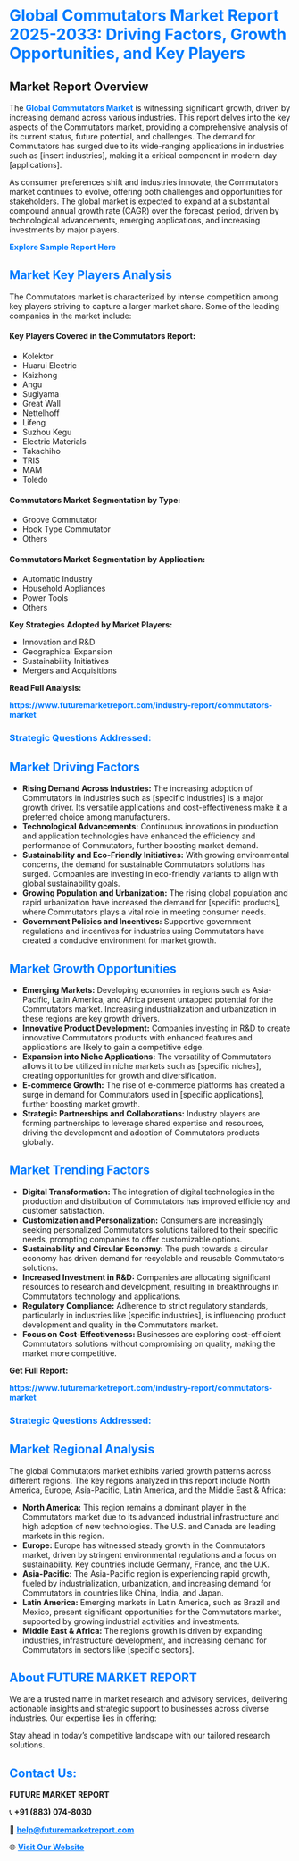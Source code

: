 <h1 style="color: #007BFF;">Global Commutators Market Report 2025-2033: Driving Factors, Growth Opportunities, and Key Players</h1>

<section id="overview">
<h2>Market Report Overview</h2>
<p>The <a href="https://www.futuremarketreport.com/industry-report/commutators-market" style="color: #007BFF; text-decoration: none;"><strong>Global Commutators Market</strong></a> is witnessing significant growth, driven by increasing demand across various industries. This report delves into the key aspects of the Commutators market, providing a comprehensive analysis of its current status, future potential, and challenges. The demand for Commutators has surged due to its wide-ranging applications in industries such as [insert industries], making it a critical component in modern-day [applications].</p>
<p>As consumer preferences shift and industries innovate, the Commutators market continues to evolve, offering both challenges and opportunities for stakeholders. The global market is expected to expand at a substantial compound annual growth rate (CAGR) over the forecast period, driven by technological advancements, emerging applications, and increasing investments by major players.</p>
</section>

<section id="overview">
<p><a href="https://www.futuremarketreport.com/request-sample/reportId=86036" style="color: #007BFF; text-decoration: none;"><strong>Explore Sample Report Here</strong></a></p>
</section>

<section id="key-players">
<h2 style="color: #007BFF;">Market Key Players Analysis</h2>
<p>The Commutators market is characterized by intense competition among key players striving to capture a larger market share. Some of the leading companies in the market include:</p>
<h4>Key Players Covered in the Commutators Report:</h4>
<ul><li>Kolektor</li><li>Huarui Electric</li><li>Kaizhong</li><li>Angu</li><li>Sugiyama</li><li>Great Wall</li><li>Nettelhoff</li><li>Lifeng</li><li>Suzhou Kegu</li><li>Electric Materials</li><li>Takachiho</li><li>TRIS</li><li>MAM</li><li>Toledo</li></ul>
<h4>Commutators Market Segmentation by Type:</h4>
<ul><li>Groove Commutator</li><li>Hook Type Commutator</li><li>Others</li></ul>

<h4>Commutators Market Segmentation by Application:</h4>
<ul><li>Automatic Industry</li><li>Household Appliances</li><li>Power Tools</li><li>Others</li></ul>
<p><strong>Key Strategies Adopted by Market Players:</strong></p>
<ul>
<li>Innovation and R&D</li>
<li>Geographical Expansion</li>
<li>Sustainability Initiatives</li>
<li>Mergers and Acquisitions</li>
</ul>
</section>

<section>
<p><strong>Read Full Analysis: </strong></p><a href="https://www.futuremarketreport.com/industry-report/commutators-market" style="color: #007BFF; text-decoration: none;"><strong>https://www.futuremarketreport.com/industry-report/commutators-market</strong></a>
<h3 style="color: #007BFF;">Strategic Questions Addressed:</h3>
</section>

<section id="driving-factors">
<h2 style="color: #007BFF;">Market Driving Factors</h2>
<ul>
<li><strong>Rising Demand Across Industries:</strong> The increasing adoption of Commutators in industries such as [specific industries] is a major growth driver. Its versatile applications and cost-effectiveness make it a preferred choice among manufacturers.</li>
<li><strong>Technological Advancements:</strong> Continuous innovations in production and application technologies have enhanced the efficiency and performance of Commutators, further boosting market demand.</li>
<li><strong>Sustainability and Eco-Friendly Initiatives:</strong> With growing environmental concerns, the demand for sustainable Commutators solutions has surged. Companies are investing in eco-friendly variants to align with global sustainability goals.</li>
<li><strong>Growing Population and Urbanization:</strong> The rising global population and rapid urbanization have increased the demand for [specific products], where Commutators plays a vital role in meeting consumer needs.</li>
<li><strong>Government Policies and Incentives:</strong> Supportive government regulations and incentives for industries using Commutators have created a conducive environment for market growth.</li>
</ul>
</section>

<section id="growth-opportunities">
<h2 style="color: #007BFF;">Market Growth Opportunities</h2>
<ul>
<li><strong>Emerging Markets:</strong> Developing economies in regions such as Asia-Pacific, Latin America, and Africa present untapped potential for the Commutators market. Increasing industrialization and urbanization in these regions are key growth drivers.</li>
<li><strong>Innovative Product Development:</strong> Companies investing in R&D to create innovative Commutators products with enhanced features and applications are likely to gain a competitive edge.</li>
<li><strong>Expansion into Niche Applications:</strong> The versatility of Commutators allows it to be utilized in niche markets such as [specific niches], creating opportunities for growth and diversification.</li>
<li><strong>E-commerce Growth:</strong> The rise of e-commerce platforms has created a surge in demand for Commutators used in [specific applications], further boosting market growth.</li>
<li><strong>Strategic Partnerships and Collaborations:</strong> Industry players are forming partnerships to leverage shared expertise and resources, driving the development and adoption of Commutators products globally.</li>
</ul>
</section>

<section id="trending-factors">
<h2 style="color: #007BFF;">Market Trending Factors</h2>
<ul>
<li><strong>Digital Transformation:</strong> The integration of digital technologies in the production and distribution of Commutators has improved efficiency and customer satisfaction.</li>
<li><strong>Customization and Personalization:</strong> Consumers are increasingly seeking personalized Commutators solutions tailored to their specific needs, prompting companies to offer customizable options.</li>
<li><strong>Sustainability and Circular Economy:</strong> The push towards a circular economy has driven demand for recyclable and reusable Commutators solutions.</li>
<li><strong>Increased Investment in R&D:</strong> Companies are allocating significant resources to research and development, resulting in breakthroughs in Commutators technology and applications.</li>
<li><strong>Regulatory Compliance:</strong> Adherence to strict regulatory standards, particularly in industries like [specific industries], is influencing product development and quality in the Commutators market.</li>
<li><strong>Focus on Cost-Effectiveness:</strong> Businesses are exploring cost-efficient Commutators solutions without compromising on quality, making the market more competitive.</li>
</ul>
</section>

<section>
<p><strong>Get Full Report: </strong></p><a href="https://www.futuremarketreport.com/industry-report/commutators-market" style="color: #007BFF; text-decoration: none;"><strong>https://www.futuremarketreport.com/industry-report/commutators-market</strong></a>
<h3 style="color: #007BFF;">Strategic Questions Addressed:</h3>
</section>


<section id="regional-analysis">
<h2 style="color: #007BFF;">Market Regional Analysis</h2>
<p>The global Commutators market exhibits varied growth patterns across different regions. The key regions analyzed in this report include North America, Europe, Asia-Pacific, Latin America, and the Middle East & Africa:</p>
<ul>
<li><strong>North America:</strong> This region remains a dominant player in the Commutators market due to its advanced industrial infrastructure and high adoption of new technologies. The U.S. and Canada are leading markets in this region.</li>
<li><strong>Europe:</strong> Europe has witnessed steady growth in the Commutators market, driven by stringent environmental regulations and a focus on sustainability. Key countries include Germany, France, and the U.K.</li>
<li><strong>Asia-Pacific:</strong> The Asia-Pacific region is experiencing rapid growth, fueled by industrialization, urbanization, and increasing demand for Commutators in countries like China, India, and Japan.</li>
<li><strong>Latin America:</strong> Emerging markets in Latin America, such as Brazil and Mexico, present significant opportunities for the Commutators market, supported by growing industrial activities and investments.</li>
<li><strong>Middle East & Africa:</strong> The region’s growth is driven by expanding industries, infrastructure development, and increasing demand for Commutators in sectors like [specific sectors].</li>
</ul>
</section>

<footer>
<h2 style="color: #007BFF;">About FUTURE MARKET REPORT</h2>
<p>We are a trusted name in market research and advisory services, delivering actionable insights and strategic support to businesses across diverse industries. Our expertise lies in offering:</p>

<p>Stay ahead in today’s competitive landscape with our tailored research solutions.</p>

<h2 style="color: #007BFF;">Contact Us:</h2>
<p><strong>FUTURE MARKET REPORT</strong></p>
<p>📞 <strong>+91 (883) 074-8030</strong></p>
<p>📧 <strong><a href="mailto:help@futuremarketreport.com" style="color: #007BFF;">help@futuremarketreport.com</a></strong></p>
<p>🌐 <strong><a href="https://www.futuremarketreport.com/" style="color: #007BFF;">Visit Our Website</a></strong></p>
</footer>